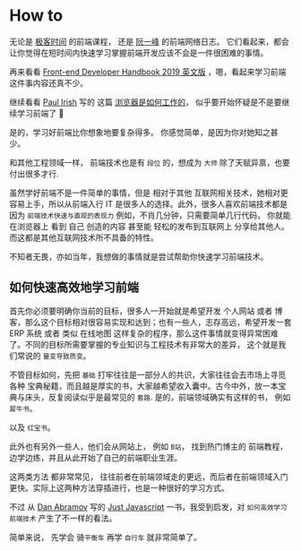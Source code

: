 # How to

无论是 [极客时间](https://time.geekbang.org/column/intro/100023201?tab=catalog) 的前端课程， 还是 [阮一峰](https://www.ruanyifeng.com/blog/javascript/) 的前端网络日志。 它们看起来，都会让你觉得在短时间内快速学习掌握前端开发应该不会是一件很困难的事情。

再来看看 [Front-end Developer Handbook 2019 英文版](https://frontendmasters.com/guides/front-end-handbook/2019/) ，嗯，看起来学习前端这件事内容还真不少。

继续看看 [Paul Irish](https://twitter.com/paul_irish) 写的 这篇 [浏览器是如何工作的](https://www.html5rocks.com/zh/tutorials/internals/howbrowserswork/)， 似乎要开始怀疑是不是要继续学习前端了 :raised_eyebrow:

是的，学习好前端比你想象地要复杂得多。 你感觉简单，是因为你对她知之甚少。

和其他工程领域一样， 前端技术也是有 `段位` 的，想成为 `大师` 除了天赋异禀，也要付出很多才行.

虽然学好前端不是一件简单的事情，但是 相对于其他 互联网相关技术，她相对更容易上手，所以从前端入行 IT 是很多人的选择。此外，很多人喜欢前端技术都是因为 `前端技术快速与直观的表现力` 例如，不肖几分钟，只需要简单几行代码， 你就能在浏览器上 看到 自己 创造的内容 甚至能 轻松的发布到互联网上 分享给其他人。 而这都是其他互联网技术所不具备的特性。

不知者无畏，亦如当年，我想做的事情就是尝试帮助你快速学习前端技术。

## 如何快速高效地学习前端

首先你必须要明确你当前的目标，很多人一开始就是希望开发 个人网站 或者 博客，那么这个目标相对很容易实现和达到；也有一些人，志存高远，希望开发一套 ERP 系统 或者 类似 在线地图 这样复杂的程序，那么这件事情就变得异常困难了。不同的目标所需要掌握的专业知识与工程技术有非常大的差异， 这个就是我们常说的 `量变导致质变`。

不管目标如何，先把 `基础` 打牢往往是一部分人的共识，大家往往会去市场上寻觅各种 宝典秘籍，而且越是厚实的书，大家越希望收入囊中。古今中外，放一本宝典与床头，反复阅读似乎是最常见的 `套路`. 是的，前端领域确实有这样的书， 例如 `犀牛书`。

<MyImage src="https://images-na.ssl-images-amazon.com/images/I/51HbNW6RzhL._SX218_BO1,204,203,200_QL40_FMwebp_.jpg" alt="犀牛书"/>

以及 `红宝书`。

<MyImage src="https://m.media-amazon.com/images/I/61b03PRisyL._AC_UY436_FMwebp_QL65_.jpg" alt="红宝书"/>

此外也有另外一些人，他们会从网站上， 例如 `B站`， 找到热门博主的 前端教程，边学边练，并且从此开始了自己的前端职业生涯。

这两类方法 都非常常见， 往往前者在前端领域走的更远，而后者在前端领域入门更快。实际上这两种方法穿插进行，也是一种很好的学习方式。

不过 从 [Dan Abramov](https://twitter.com/dan_abramov) 写的 [Just Javascript](https://justjavascript.com/) 一书，我受到启发，对 `如何高效学习前端技术` 产生了不一样的看法。

简单来说， 先学会 骑`平衡车` 再学 `自行车` 就非常简单了。

<MyImage src="https://m.media-amazon.com/images/I/71r3hsNkTxL._AC_SX679_.jpg" alt="平衡车" :tall="true"/>
